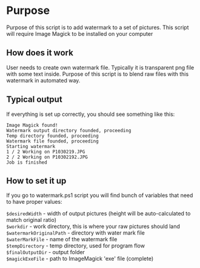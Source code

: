 Purpose
=======

Purpose of this script is to add watermark to a set of pictures. This script will require Image Magick to be installed on your computer

How does it work
----------------

User needs to create own watermark file. Typically it is transparent png file with some text inside. Purpose of this script is to blend raw files with this watermark in automated way.

Typical output
--------------

If everything is set up correctly, you should see something like this:
```
Image Magick found!
Watermark output directory founded, proceeding
Temp directory founded, proceeding
Watermark file founded, proceeding
Starting watermark
1 / 2 Working on P1030219.JPG
2 / 2 Working on P10302192.JPG
Job is finished
```

How to set it up
----------------

If you go to watermark.ps1 script you will find bunch of variables that need to have proper values:

`$desiredWidth` - width of output pictures (height will be auto-calculated to match original ratio)  
`$workdir` - work directory, this is where your raw pictures should land  
`$watermarkOriginalPath` - directory with water mark file  
`$waterMarkFile` - name of the watermark file  
`$tempDirectory` - temp directory, used for program flow  
`$finalOutputDir` - output folder  
`$magickExeFile` - path to ImageMagick 'exe' file (complete)  


